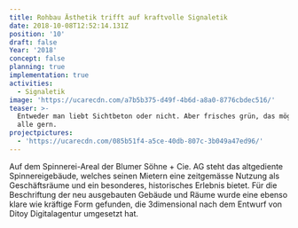 ```yaml
---
title: Rohbau Ästhetik trifft auf kraftvolle Signaletik
date: 2018-10-08T12:52:14.131Z
position: '10'
draft: false
Year: '2018'
concept: false
planning: true
implementation: true
activities:
  - Signaletik
image: 'https://ucarecdn.com/a7b5b375-d49f-4b6d-a8a0-8776cbdec516/'
teaser: >-
  Entweder man liebt Sichtbeton oder nicht. Aber frisches grün, das mögen doch
  alle gern.
projectpictures:
  - 'https://ucarecdn.com/085b51f4-a5ce-40db-807c-3b049a47ed96/'
---
```

Auf dem Spinnerei-Areal der Blumer Söhne + Cie. AG steht das altgediente Spinnereigebäude, welches seinen Mietern eine zeitgemässe Nutzung als Geschäftsräume und ein besonderes, historisches Erlebnis bietet. Für die Beschriftung der neu ausgebauten Gebäude und Räume wurde eine ebenso klare wie kräftige Form gefunden, die 3dimensional nach dem Entwurf von Ditoy Digitalagentur umgesetzt hat.
